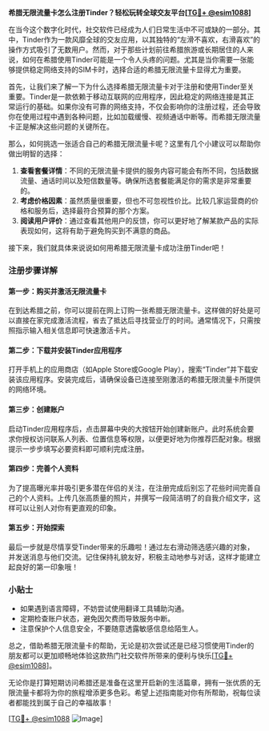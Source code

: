 **希腊无限流量卡怎么注册Tinder？轻松玩转全球交友平台[[TG💪+ @esim1088](https://t.me/s/esim1088)]**

在当今这个数字化时代，社交软件已经成为人们日常生活中不可或缺的一部分。其中，Tinder作为一款风靡全球的交友应用，以其独特的“左滑不喜欢，右滑喜欢”的操作方式吸引了无数用户。然而，对于那些计划前往希腊旅游或长期居住的人来说，如何在希腊使用Tinder可能是一个令人头疼的问题。尤其是当你需要一张能够提供稳定网络支持的SIM卡时，选择合适的希腊无限流量卡显得尤为重要。

首先，让我们来了解一下为什么选择希腊无限流量卡对于注册和使用Tinder至关重要。Tinder是一款依赖于移动互联网的应用程序，因此稳定的网络连接是其正常运行的基础。如果你没有可靠的网络支持，不仅会影响你的注册过程，还会导致你在使用过程中遇到各种问题，比如加载缓慢、视频通话中断等。而希腊无限流量卡正是解决这些问题的关键所在。

那么，如何挑选一张适合自己的希腊无限流量卡呢？这里有几个小建议可以帮助你做出明智的选择：

1. **查看套餐详情**：不同的无限流量卡提供的服务内容可能会有所不同，包括数据流量、通话时间以及短信数量等。确保所选套餐能满足你的需求是非常重要的。
2. **考虑价格因素**：虽然质量很重要，但也不可忽视性价比。比较几家运营商的价格和服务后，选择最符合预算的那个方案。
3. **阅读用户评价**：通过查看其他用户的反馈，你可以更好地了解某款产品的实际表现如何，这将有助于避免购买到不满意的商品。

接下来，我们就具体来说说如何用希腊无限流量卡成功注册Tinder吧！

### 注册步骤详解

#### 第一步：购买并激活无限流量卡
在到达希腊之前，你可以提前在网上订购一张希腊无限流量卡。这样做的好处是可以直接在家完成激活流程，省去了抵达后寻找营业厅的时间。通常情况下，只需按照指示输入相关信息即可快速激活卡片。

#### 第二步：下载并安装Tinder应用程序
打开手机上的应用商店（如Apple Store或Google Play），搜索“Tinder”并下载安装该应用程序。安装完成后，请确保设备已连接至刚激活的希腊无限流量卡所提供的网络环境。

#### 第三步：创建账户
启动Tinder应用程序后，点击屏幕中央的大按钮开始创建新账户。此时系统会要求你授权访问联系人列表、位置信息等权限，以便更好地为你推荐匹配对象。根据提示一步步填写必要资料即可顺利完成注册。

#### 第四步：完善个人资料
为了提高曝光率并吸引更多潜在伴侣的关注，在注册完成后别忘了花些时间完善自己的个人资料。上传几张高质量的照片，并撰写一段简洁明了的自我介绍文字，这样可以让别人对你有更直观的印象。

#### 第五步：开始探索
最后一步就是尽情享受Tinder带来的乐趣啦！通过左右滑动筛选感兴趣的对象，并发送消息与他们交流。记住保持礼貌友好，积极主动地参与对话，这样才能建立起良好的第一印象哦！

### 小贴士
- 如果遇到语言障碍，不妨尝试使用翻译工具辅助沟通。
- 定期检查账户状态，避免因欠费而导致服务中断。
- 注意保护个人信息安全，不要随意透露敏感信息给陌生人。

总之，借助希腊无限流量卡的帮助，无论是初次尝试还是已经习惯使用Tinder的朋友都可以更加顺畅地体验这款热门社交软件所带来的便利与快乐[[TG💪+ @esim1088](https://t.me/s/esim1088)]。

无论你是打算短期访问希腊还是准备在这里开启新的生活篇章，拥有一张优质的无限流量卡都将为你的旅程增添更多色彩。希望上述指南能对你有所帮助，祝每位读者都能找到属于自己的幸福故事！

[[TG💪+ @esim1088](https://t.me/s/esim1088) ![Image](https://i.postimg.cc/4NQfJmqS/Snipaste-2025-05-13-00-14-12.png)]